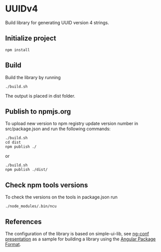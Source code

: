 # UUIDv4

Build library for generating UUID version 4 strings.

## Initialize project

    npm install

## Build

Build the library by running

    ./build.sh

The output is placed in dist folder.

## Publish to npmjs.org

To upload new version to npm registry update version number in src/package.json and run the following
commands:

    ./build.sh
    cd dist
    npm publish ./

or

    ./build.sh
    npm publish ./dist/

## Check npm tools versions

To check the versions on the tools in package.json run

    ./node_modules/.bin/ncu

## References

The configuration of the library is based on simple-ui-lib, see [ng-conf presentation](https://www.youtube.com/watch?v=unICbsPGFIA) as a sample for building a library using the [Angular Package Format](https://goo.gl/AMOU5G).
